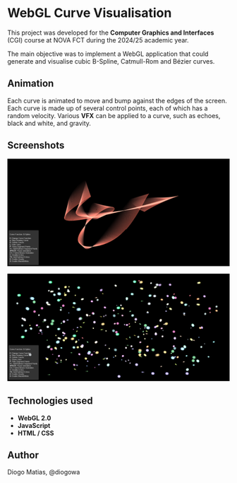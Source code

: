 # WebGL Curve Visualisation

This project was developed for the **Computer Graphics and Interfaces** (CGI) course at NOVA FCT during the 2024/25 academic year.

The main objective was to implement a WebGL application that could generate and visualise cubic B-Spline, Catmull-Rom and Bézier curves.


## Animation

Each curve is animated to move and bump against the edges of the screen. Each curve is made up of several control points, each of which has a random velocity. Various **VFX** can be applied to a curve, such as echoes, black and white, and gravity.


## Screenshots

![Echos](images/image1.png)

![Echos without lines](images/image7.png)


## Technologies used

- **WebGL 2.0**
- **JavaScript**
- **HTML / CSS**


## Author

Diogo Matias, @diogowa

